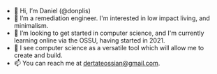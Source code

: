 - 👋 Hi, I’m Daniel (@donplis)
- 👀 I’m a remediation engineer. I'm interested in low impact living, and minimalism.
- 🌱 I’m looking to get started in computer science, and I'm currently learning online via the OSSU, having started in 2021.
- 💞️ I see computer science as a versatile tool which will allow me to create and build.
- 📫 You can reach me at dertateossian@gmail.com.

<!---
donplis/donplis is a ✨ special ✨ repository because its `README.md` (this file) appears on your GitHub profile.
You can click the Preview link to take a look at your changes.
--->
